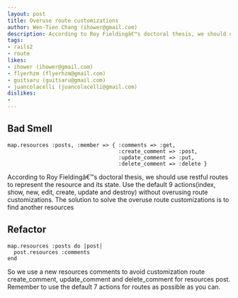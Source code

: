```yaml
---
layout: post
title: Overuse route customizations
author: Wen-Tien Chang (ihower@gmail.com)
description: According to Roy Fieldingâ€™s doctoral thesis, we should use restful routes to represent the resource and its state. Use the default 9 actions without overusing route customizations.
tags:
- rails2
- route
likes:
- ihower (ihower@gmail.com)
- flyerhzm (flyerhzm@gmail.com)
- guitsaru (guitsaru@gmail.com)
- juancolacelli (juancolacelli@gmail.com)
dislikes:
- 
---
```

Bad Smell
---------

    map.resources :posts, :member => { :comments => :get,
                                       :create_comment => :post,
                                       :update_comment => :put,
                                       :delete_comment => :delete }

According to Roy Fieldingâ€™s doctoral thesis, we should use restful routes to represent the resource and its state. Use the default 9 actions(index, show, new, edit, create, update and destroy) without overusing route customizations. The solution to solve the overuse route customizations is to find another resources

Refactor
--------

    map.resources :posts do |post|
      post.resources :comments
    end

So we use a new resources comments to avoid customization route create_comment, update_comment and delete_comment for resources post. Remember to use the default 7 actions for routes as possible as you can.
